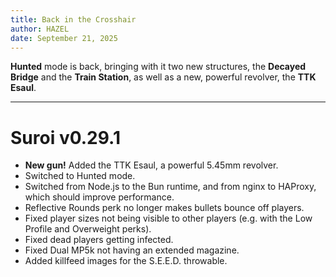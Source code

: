 ```yaml
---
title: Back in the Crosshair
author: HAZEL
date: September 21, 2025
---
```

**Hunted** mode is back, bringing with it two new structures, the **Decayed Bridge** and the **Train Station**, as well as a new, powerful revolver, the **TTK Esaul**.
***
# Suroi v0.29.1
- **New gun!** Added the TTK Esaul, a powerful 5.45mm revolver.
- Switched to Hunted mode.
- Switched from Node.js to the Bun runtime, and from nginx to HAProxy, which should improve performance.
- Reflective Rounds perk no longer makes bullets bounce off players.
- Fixed player sizes not being visible to other players (e.g. with the Low Profile and Overweight perks).
- Fixed dead players getting infected.
- Fixed Dual MP5k not having an extended magazine.
- Added killfeed images for the S.E.E.D. throwable.
